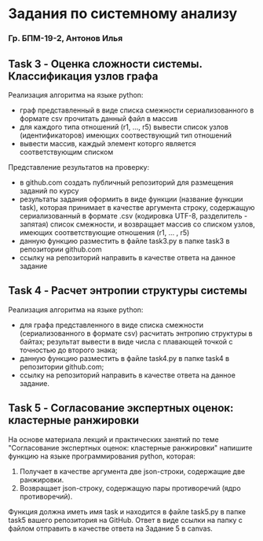 # Задания по системному анализу
### Гр. БПМ-19-2, Антонов Илья
## Task 3 - Оценка сложности системы. Классификация узлов графа
Реализация алгоритма на языке python:

* граф представленный в виде списка смежности сериализованного
в формате csv прочитать данный файл в массив
* для каждого типа отношений (r1, ..., r5) вывести список узлов (идентификаторов) имеющих соотвествующий тип отношений
* вывести массив, каждый элемент которго является соответствующим списком

Представление результатов на проверку:

* в github.com создать публичный репозиторий для размещения заданий по курсу
* результаты задания оформить в виде функции (название функции task), которая принимает в качестве аргумента строку, содержащую сериализованный в формате .csv (кодировка UTF-8, разделитель - запятая) список смежности, и возвращает массив со списком узлов, имеющих соответствующие отношения (r1, … , r5)
* данную функцию разместить в файле task3.py в папке task3 в репозитории github.com
* ссылку на репозиторий направить в качестве ответа на данное задание
## Task 4 - Расчет энтропии структуры системы
Реализация алгоритма на языке python:
* для графа представленного в виде списка смежности (сериализованного в формате csv) расчитать энтропию структуры в байтах; результат вывести в виде числа с плавающей точкой с точностью до второго знака;
* данную функцию разместить в файле task4.py в папке task4 в репозитории github.com;
* ссылку на репозиторий направить в качестве ответа на данное задание.
## Task 5 - Согласование экспертных оценок: кластерные ранжировки
На основе материала лекций и практических занятий по теме "Согласование экспертных оценок: кластерные ранжировки" напишите функцию на языке программирования python, которая:
1. Получает в качестве аргумента две json-строки, содержащие две ранжировки.
2. Возвращает json-строку, содержащую пары противоречий (ядро противоречий).

Функция должна иметь имя task и находится в файле task5.py в папке task5 вашего репозитория на GitHub. 
Ответ в виде ссылки на папку с файлом отправить в качестве ответа на Задание 5 в canvas.
